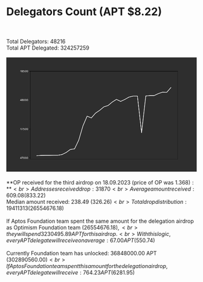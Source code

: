 # Delegators Count (APT $8.22)<br><br>
Total Delegators: 48216<br>
Total APT Delegated: 324257259<br><br>
![Delegators Plot](delegators_plot.png)<br><br>
**OP received for the third airdrop on 18.09.2023 (price of OP was $1.368):**<br>
Addresses received drop: 31870<br>
Average amount received: 609.08 ($833.22)<br>
Median amount received: 238.49 ($326.26)<br>
Total drop distribution: 19411313 ($26554676.18)<br><br>
If Aptos Foundation team spent the same amount for the delegation airdrop as Optimism Foundation team ($26554676.18),<br>
they will spend 3230495.89 APT for this airdrop.<br>
With this logic, every APT delegate will receive on average: 67.00 APT ($550.74)<br><br>
Currently Foundation team has unlocked: 36848000.00 APT ($302890560.00)<br>
If Aptos Foundation team spent this amount for the delegation airdrop, every APT delegate will receive : 764.23 APT ($6281.95)<br>
